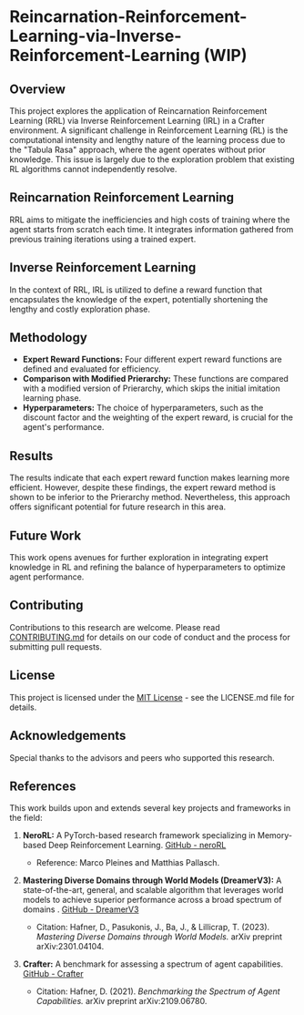 ﻿# Reincarnation-Reinforcement-Learning-via-Inverse-Reinforcement-Learning (WIP)

## Overview
This project explores the application of Reincarnation Reinforcement Learning (RRL) via Inverse Reinforcement Learning (IRL) in a Crafter environment. A significant challenge in Reinforcement Learning (RL) is the computational intensity and lengthy nature of the learning process due to the "Tabula Rasa" approach, where the agent operates without prior knowledge. This issue is largely due to the exploration problem that existing RL algorithms cannot independently resolve.

## Reincarnation Reinforcement Learning
RRL aims to mitigate the inefficiencies and high costs of training where the agent starts from scratch each time. It integrates information gathered from previous training iterations using a trained expert.

## Inverse Reinforcement Learning
In the context of RRL, IRL is utilized to define a reward function that encapsulates the knowledge of the expert, potentially shortening the lengthy and costly exploration phase.

## Methodology
- **Expert Reward Functions:** Four different expert reward functions are defined and evaluated for efficiency.
- **Comparison with Modified Prierarchy:** These functions are compared with a modified version of Prierarchy, which skips the initial imitation learning phase.
- **Hyperparameters:** The choice of hyperparameters, such as the discount factor and the weighting of the expert reward, is crucial for the agent's performance.

## Results
The results indicate that each expert reward function makes learning more efficient. However, despite these findings, the expert reward method is shown to be inferior to the Prierarchy method. Nevertheless, this approach offers significant potential for future research in this area.

## Future Work
This work opens avenues for further exploration in integrating expert knowledge in RL and refining the balance of hyperparameters to optimize agent performance.

## Contributing
Contributions to this research are welcome. Please read [CONTRIBUTING.md](/CONTRIBUTING.md) for details on our code of conduct and the process for submitting pull requests.

## License
This project is licensed under the [MIT License](/LICENSE.md) - see the LICENSE.md file for details.

## Acknowledgements
Special thanks to the advisors and peers who supported this research.

## References
This work builds upon and extends several key projects and frameworks in the field:

1. **NeroRL:** A PyTorch-based research framework specializing in Memory-based Deep Reinforcement Learning. [GitHub - neroRL](https://github.com/MarcoMeter/neroRL)
   - Reference: Marco Pleines and Matthias Pallasch.
   
2. **Mastering Diverse Domains through World Models (DreamerV3):** A state-of-the-art, general, and scalable algorithm that leverages world models to achieve superior performance across a broad spectrum of domains . [GitHub - DreamerV3](https://github.com/danijar/dreamerv3)
   - Citation: Hafner, D., Pasukonis, J., Ba, J., & Lillicrap, T. (2023). *Mastering Diverse Domains through World Models.* arXiv preprint arXiv:2301.04104.

3. **Crafter:** A benchmark for assessing a spectrum of agent capabilities. [GitHub - Crafter](https://github.com/danijar/crafter)
   - Citation: Hafner, D. (2021). *Benchmarking the Spectrum of Agent Capabilities.* arXiv preprint arXiv:2109.06780.
